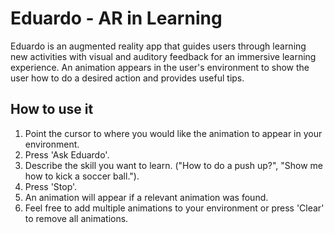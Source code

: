# Eduardo - AR in Learning

Eduardo is an augmented reality app that guides users through learning new activities with visual and auditory feedback for an immersive learning experience. An animation appears in the user's environment to show the user how to do a desired action and provides useful tips.

## How to use it
1. Point the cursor to where you would like the animation to appear in your environment.
2. Press 'Ask Eduardo'.
3. Describe the skill you want to learn. ("How to do a push up?", "Show me how to kick a soccer ball.").
4. Press 'Stop'.
5. An animation will appear if a relevant animation was found.
6. Feel free to add multiple animations to your environment or press 'Clear' to remove all animations.
